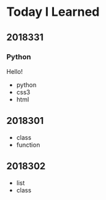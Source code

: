 # Today I Learned

## 2018331

### Python
Hello! 

- python
- css3
- html



## 2018301
* class
* function



## 2018302
* list
* class
